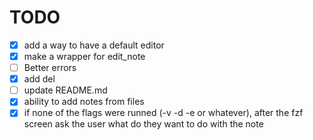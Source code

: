 # TODO
 - [x] add a way to have a default editor
 - [x] make a wrapper for edit_note
 - [ ] Better errors
 - [x] add del
 - [ ] update README.md
 - [x] ability to add notes from files
 - [x] if none of the flags were runned (-v -d -e or whatever), after the fzf screen ask the user what do they want to do with the note
